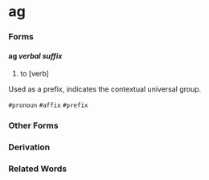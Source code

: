 ag
==

### Forms

#### **ag** _verbal suffix_

1. to [verb]

Used as a prefix, indicates the contextual universal group.

`#pronoun` `#affix` `#prefix`

### Other Forms

### Derivation

### Related Words
